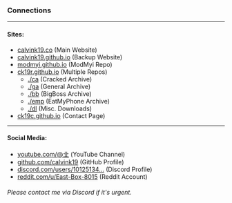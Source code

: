 ### Connections
***
#### Sites:
- [calvink19.co](http://calvink19.co) (Main Website)
- [calvink19.github.io](http://calvink19.github.io) (Backup Website)
- [modmyi.github.io](https://modmyi.github.io) (ModMyi Repo)
- [ck19r.github.io](http://ck19r.github.io) (Multiple Repos)
    - [./ca](http://ck19r.github.io/ca) (Cracked Archive)
    - [./ga](http://ck19r.github.io/ga) (General Archive)
    - [./bb](http://ck19r.github.io/bb) (BigBoss Archive)
    - [./emp](http://ck19r.github.io/emp) (EatMyPhone Archive)
    - [./dl](http://ck19r.github.io/dl) (Misc. Downloads)
- [ck19c.github.io](https://ck19c.github.io) (Contact Page)

***
#### Social Media:
- [youtube.com/@㐀](http://youtube.com/@%E3%90%80) (YouTube Channel)
- [github.com/calvink19](https://github.com/calvink19) (GitHub Profile)
- [discord.com/users/10125134...](https://discord.com/users/1012513412594536528) (Discord Profile)
- [reddit.com/u/East-Box-8015](https://reddit.com/u/East-Box-8015) (Reddit Account)
###### Please contact me via Discord if it's urgent.
